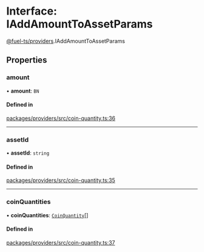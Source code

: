 # Interface: IAddAmountToAssetParams

[@fuel-ts/providers](/api/Providers/index.md).IAddAmountToAssetParams

## Properties

### amount

• **amount**: `BN`

#### Defined in

[packages/providers/src/coin-quantity.ts:36](https://github.com/FuelLabs/fuels-ts/blob/38e5593e/packages/providers/src/coin-quantity.ts#L36)

___

### assetId

• **assetId**: `string`

#### Defined in

[packages/providers/src/coin-quantity.ts:35](https://github.com/FuelLabs/fuels-ts/blob/38e5593e/packages/providers/src/coin-quantity.ts#L35)

___

### coinQuantities

• **coinQuantities**: [`CoinQuantity`](/api/Providers/index.md#coinquantity)[]

#### Defined in

[packages/providers/src/coin-quantity.ts:37](https://github.com/FuelLabs/fuels-ts/blob/38e5593e/packages/providers/src/coin-quantity.ts#L37)
